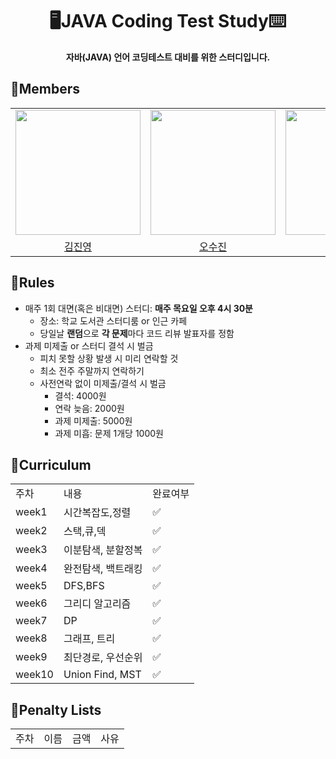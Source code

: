 <div align="center">
<h1>🖥️JAVA Coding Test Study⌨️</h1>
<b>자바(JAVA) 언어 코딩테스트 대비를 위한 스터디입니다.</b><br>
</div>

## 📖Members
<table align = "center">
  <tr align = "center">
    <td><a href="https://github.com/coringcoring"><img src="https://avatars.githubusercontent.com/u/65723420?v=4" width=200></a></td>
    <td><a href="https://github.com/osjkate"><img src="https://avatars.githubusercontent.com/u/98140863?v=4" width=200></a></td>
    <td><a href="https://github.com/isuHan"><img src="https://avatars.githubusercontent.com/u/116141262?v=4" width=200></a></td>
  </tr>
  <tr align = "center">
    <td><a href = "https://github.com/coringcoring">김진영</a></td>
    <td><a href = "https://github.com/osjkate">오수진</a></td>
    <td><a href = "https://github.com/isuHan">한지수</a></td>
  </tr>
</table>

## 📖Rules
* 매주 1회 대면(혹은 비대면) 스터디: **매주 목요일 오후 4시 30분**
  * 장소: 학교 도서관 스터디룸 or 인근 카페
  * 당일날 **랜덤**으로 **각 문제**마다 코드 리뷰 발표자를 정함
* 과제 미제출 or 스터디 결석 시 벌금
  * 피치 못할 상황 발생 시 미리 연락할 것
  * 최소 전주 주말까지 연락하기 
  * 사전연락 없이 미제출/결석 시 벌금
      * 결석: 4000원
      * 연락 늦음: 2000원
      * 과제 미제출: 5000원
      * 과제 미흡: 문제 1개당 1000원 
  
## 📖Curriculum 
<table>
  <tr>
    <td>주차</td>
    <td>내용</td>
    <td>완료여부</td>
  </tr>
  <tr>
    <td>week1</td>
    <td>시간복잡도,정렬</td>
    <td>✅</td>
  </tr>
  <tr>
    <td>week2</td>
    <td>스택,큐,덱</td>
    <td>✅</td>
  </tr>
  <tr>
    <td>week3</td>
    <td>이분탐색, 분할정복</td>
    <td>✅</td>
  </tr>
  <tr>
    <td>week4</td>
    <td>완전탐색, 백트래킹</td>
    <td>✅</td>
  </tr>
  <tr>
    <td>week5</td>
    <td>DFS,BFS</td>
    <td>✅</td>
  </tr>
  <tr>
    <td>week6</td>
    <td>그리디 알고리즘</td>
    <td>✅</td>
  </tr>
  <tr>
    <td>week7</td>
    <td>DP</td>
    <td>✅</td>
  </tr>
  <tr>
    <td>week8</td>
    <td>그래프, 트리</td>
    <td>✅</td>
  </tr>
   <tr>
    <td>week9</td>
    <td>최단경로, 우선순위 </td>
    <td>✅</td>
  </tr>
   <tr>
    <td>week10</td>
    <td>Union Find, MST</td>
     <td>✅</td>
  </tr>
</table>

## 📖Penalty Lists
<table>
  <tr>
    <td>주차</td>
    <td>이름</td>
    <td>금액</td>
    <td>사유</td>
  </tr>
<!--   <tr>
    <td>week3</td>
    <td>김진영</td>
    <td>2000원</td>
    <td>백준 과제 2문제 미제출</td>
  </tr>
  <tr>
    <td>week3-2</td>
    <td>김진영</td>
    <td>5000원</td>
    <td>백준 과제 5문제 미제출</td>
  </tr>
  <tr>
    <td>week3-2</td>
    <td>한지수</td>
    <td>2000원</td>
    <td>백준 과제 2문제 미제출</td>
  </tr>
  <tr>
    <td>week3-2</td>
    <td>오수진</td>
    <td>4000원</td>
    <td>백준 과제 4문제 미제출</td>
  </tr>
  <tr>
    <td>week3-3</td>
    <td>오수진</td>
    <td>1000원</td>
    <td>백준 과제 1문제 미제출</td>
  </tr>
  <tr>
    <td>week3-3</td>
    <td>한지수</td>
    <td>1000원</td>
    <td>백준 과제 1문제 미제출</td>
  </tr>
  <tr>
    <td>week8</td>
    <td>한지수</td>
    <td>1000원</td>
    <td>백준 과제 1문제 미제출</td>
  </tr>
  <tr>
    <td>week11</td>
    <td>오수진</td>
    <td>3000원</td>
    <td>백준 과제 미흡</td>
  </tr>
  <tr>
    <td>week12</td>
    <td>오수진</td>
    <td>1000원</td>
    <td>백준 과제 1문제 미제출</td>
  </tr>
  <tr>
    <td>week12</td>
    <td>한지수</td>
    <td>2000원</td>
    <td>백준 과제 2문제 미제출</td>
  </tr>
  <tr>
    <td>week13</td>
    <td>오수진</td>
    <td>1000원</td>
    <td>백준 과제 1문제 미제출</td>
  </tr>
  <tr>
    <td>week19</td>
    <td>김진영</td>
    <td>1000원</td>
    <td>백준 과제 1문제 미제출</td>
  </tr>
  <tr>
    <td>week23</td>
    <td>김진영</td>
    <td>1000원</td>
    <td>백준 과제 1문제 미제출</td>
  </tr>
  <tr>
    <td>week23</td>
    <td>오수진</td>
    <td>2000원</td>
    <td>백준 과제 2문제 미제출</td>
  </tr> -->
</table>
